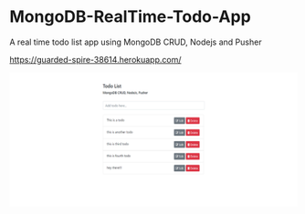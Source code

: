 # MongoDB-RealTime-Todo-App
A real time todo list app using MongoDB CRUD, Nodejs and Pusher

https://guarded-spire-38614.herokuapp.com/

![alt text](https://github.com/nishikantparmariam/MongoDB-RealTime-Todo-App/blob/master/snap.png)
